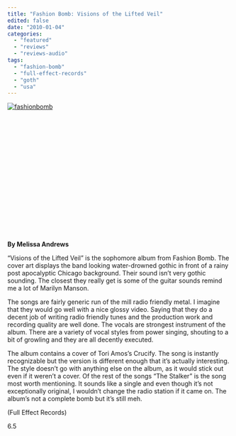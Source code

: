 ```yaml
---
title: "Fashion Bomb: Visions of the Lifted Veil"
edited: false
date: "2010-01-04"
categories:
  - "featured"
  - "reviews"
  - "reviews-audio"
tags:
  - "fashion-bomb"
  - "full-effect-records"
  - "goth"
  - "usa"
---
```


[![fashionbomb](http://www.hellbound.ca/wp-content/uploads/2010/01/fashionbomb-300x294.jpg "fashionbomb")](http://www.hellbound.ca/wp-content/uploads/2010/01/fashionbomb.jpg)

 

 

 

 

 

 

 

 

 

**By Melissa Andrews**

“Visions of the Lifted Veil” is the sophomore album from Fashion Bomb. The cover art displays the band looking water-drowned gothic in front of a rainy post apocalyptic Chicago background. Their sound isn’t very gothic sounding. The closest they really get is some of the guitar sounds remind me a lot of Marilyn Manson.

The songs are fairly generic run of the mill radio friendly metal. I imagine that they would go well with a nice glossy video. Saying that they do a decent job of writing radio friendly tunes and the production work and recording quality are well done. The vocals are strongest instrument of the album. There are a variety of vocal styles from power singing, shouting to a bit of growling and they are all decently executed.

The album contains a cover of Tori Amos’s Crucify. The song is instantly recognizable but the version is different enough that it’s actually interesting. The style doesn’t go with anything else on the album, as it would stick out even if it weren’t a cover. Of the rest of the songs “The Stalker” is the song most worth mentioning. It sounds like a single and even though it’s not exceptionally original, I wouldn’t change the radio station if it came on. The album’s not a complete bomb but it’s still meh.

(Full Effect Records)

6.5
